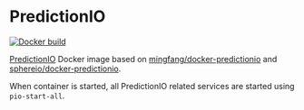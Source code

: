 PredictionIO
=============

[![Docker build](http://dockeri.co/image/alexcheng/predictionio)](https://hub.docker.com/r/alexcheng/predictionio/)

[PredictionIO](http://predictionio.incubator.apache.org/) Docker image based on [mingfang/docker-predictionio](https://github.com/mingfang/docker-predictionio) and [sphereio/docker-predictionio](https://github.com/sphereio/docker-predictionio).

When container is started, all PredictionIO related services are started using `pio-start-all`.
